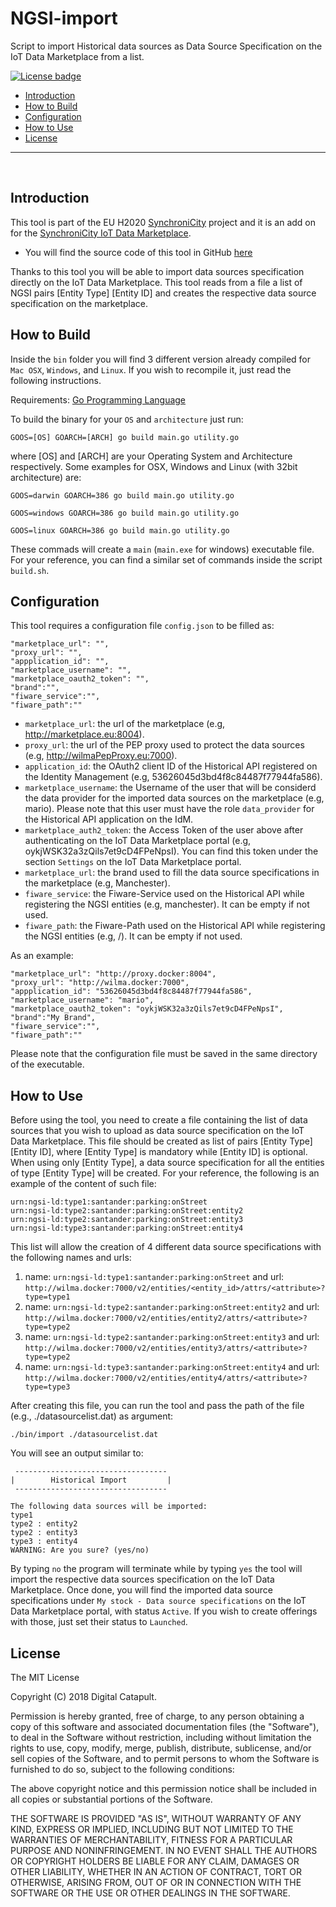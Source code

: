 # NGSI-import
Script to import Historical data sources as Data Source Specification on the IoT Data Marketplace from a list.

[![License badge](https://img.shields.io/badge/license-MIT-blue.svg)](https://opensource.org/licenses/MIT)

+ [Introduction](#def-introduction)
+ [How to Build](#def-build)
+ [Configuration](#def-conf)
+ [How to Use](#def-use)
+ [License](#def-license)

---

<br>

<a name="def-introduction"></a>
## Introduction

This tool is part of the EU H2020 [SynchroniCity](https://synchronicity-iot.eu) project and it is an add on for the [SynchroniCity IoT Data Marketplace](https://github.com/caposseleDigicat/SynchroniCityDataMarketplace).

- You will find the source code of this tool in GitHub [here](https://github.com/caposseleDigicat/NGSI-import)

Thanks to this tool you will be able to import data sources specification directly on the IoT Data Marketplace. This tool reads from a file a list of NGSI pairs [Entity Type] 
[Entity ID] and creates the respective data source specification on the marketplace. 

<a name="def-build"></a>
## How to Build

Inside the `bin` folder you will find 3 different version already compiled for `Mac OSX`, `Windows`, and `Linux`. If you wish to recompile it, just read the following instructions. 

Requirements: [Go Programming Language](https://golang.org/doc/install)

To build the binary for your `OS` and `architecture` just run:

```
GOOS=[OS] GOARCH=[ARCH] go build main.go utility.go
```

where [OS] and [ARCH] are your Operating System and Architecture respectively. Some examples for OSX, Windows and Linux (with 32bit architecture) are:

```
GOOS=darwin GOARCH=386 go build main.go utility.go

GOOS=windows GOARCH=386 go build main.go utility.go

GOOS=linux GOARCH=386 go build main.go utility.go
```

These commads will create a `main` (`main.exe` for windows) executable file. For your reference, you can find a similar set of commands inside the script `build.sh`.

<a name="def-conf"></a>
## Configuration

This tool requires a configuration file `config.json` to be filled as:

```
"marketplace_url": "",
"proxy_url": "",
"appplication_id": "",
"marketplace_username": "",
"marketplace_oauth2_token": "",
"brand":"",
"fiware_service":"",
"fiware_path":""
```

- `marketplace_url`: the url of the marketplace (e.g, http://marketplace.eu:8004).
- `proxy_url`: the url of the PEP proxy used to protect the data sources (e.g, http://wilmaPepProxy.eu:7000).
- `application_id`: the OAuth2 client ID of the Historical API registered on the Identity Management (e.g, 53626045d3bd4f8c84487f77944fa586).
- `marketplace_username`: the Username of the user that will be considerd the data provider for the imported data sources on the marketplace (e.g, mario). Please note that this user must have the role `data_provider` for the Historical API application on the IdM.
- `marketplace_auth2_token`: the Access Token of the user above after authenticating on the IoT Data Marketplace portal (e.g, oykjWSK32a3zQils7et9cD4FPeNpsI). You can find this token under the section `Settings` on the IoT Data Marketplace portal.
- `marketplace_url`: the brand used to fill the data source specifications in the marketplace (e.g, Manchester).
- `fiware_service`: the Fiware-Service used on the Historical API while registering the NGSI entities (e.g, manchester). It can be empty if not used.
- `fiware_path`: the Fiware-Path used on the Historical API while registering the NGSI entities (e.g, /). It can be empty if not used.

As an example:

```
"marketplace_url": "http://proxy.docker:8004",
"proxy_url": "http://wilma.docker:7000",
"appplication_id": "53626045d3bd4f8c84487f77944fa586",
"marketplace_username": "mario",
"marketplace_oauth2_token": "oykjWSK32a3zQils7et9cD4FPeNpsI",
"brand":"My Brand",
"fiware_service":"",
"fiware_path":""
```

Please note that the configuration file must be saved in the same directory of the executable.

<a name="def-use"></a>
## How to Use

Before using the tool, you need to create a file containing the list of data sources that you wish to upload as data source specification on the IoT Data Marketplace.
This file should be created as list of pairs [Entity Type] [Entity ID], where [Entity Type] is mandatory while [Entity ID] is optional. When using only [Entity Type], a data source specification for all the entities of type [Entity Type] will be created. For your reference, the following is an example of the content of such file:

```
urn:ngsi-ld:type1:santander:parking:onStreet
urn:ngsi-ld:type2:santander:parking:onStreet:entity2
urn:ngsi-ld:type2:santander:parking:onStreet:entity3
urn:ngsi-ld:type3:santander:parking:onStreet:entity4
```

This list will allow the creation of 4 different data source specifications with the following names and urls:  

1. name: `urn:ngsi-ld:type1:santander:parking:onStreet` and url: `http://wilma.docker:7000/v2/entities/<entity_id>/attrs/<attribute>?type=type1`
2. name: `urn:ngsi-ld:type2:santander:parking:onStreet:entity2` and url: `http://wilma.docker:7000/v2/entities/entity2/attrs/<attribute>?type=type2`
2. name: `urn:ngsi-ld:type2:santander:parking:onStreet:entity3` and url: `http://wilma.docker:7000/v2/entities/entity3/attrs/<attribute>?type=type2`
2. name: `urn:ngsi-ld:type3:santander:parking:onStreet:entity4` and url: `http://wilma.docker:7000/v2/entities/entity4/attrs/<attribute>?type=type3`

After creating this file, you can run the tool and pass the path of the file (e.g., ./datasourcelist.dat) as argument:

```
./bin/import ./datasourcelist.dat
```

You will see an output similar to:

```
 ----------------------------------
|        Historical Import         |
 ----------------------------------

The following data sources will be imported:
type1
type2 : entity2
type2 : entity3
type3 : entity4
WARNING: Are you sure? (yes/no)
```

By typing `no` the program will terminate while by typing `yes` the tool will import the respective data sources specification on the IoT Data Marketplace.
Once done, you will find the imported data source specifications under `My stock - Data source specifications` on the IoT Data Marketplace portal, with status `Active`. If you wish to create offerings with those, just set their status to `Launched`. 
## License

The MIT License
 
Copyright (C) 2018 Digital Catapult.

Permission is hereby granted, free of charge, to any person obtaining a copy of this software and associated documentation files (the "Software"), to deal in the Software without restriction, including without limitation the rights to use, copy, modify, merge, publish, distribute, sublicense, and/or sell copies of the Software, and to permit persons to whom the Software is furnished to do so, subject to the following conditions:

The above copyright notice and this permission notice shall be included in all copies or substantial portions of the Software.

THE SOFTWARE IS PROVIDED "AS IS", WITHOUT WARRANTY OF ANY KIND, EXPRESS OR IMPLIED, INCLUDING BUT NOT LIMITED TO THE WARRANTIES OF MERCHANTABILITY, FITNESS FOR A PARTICULAR PURPOSE AND NONINFRINGEMENT. IN NO EVENT SHALL THE AUTHORS OR COPYRIGHT HOLDERS BE LIABLE FOR ANY CLAIM, DAMAGES OR OTHER LIABILITY, WHETHER IN AN ACTION OF CONTRACT, TORT OR OTHERWISE, ARISING FROM, OUT OF OR IN CONNECTION WITH THE SOFTWARE OR THE USE OR OTHER DEALINGS IN THE SOFTWARE.

